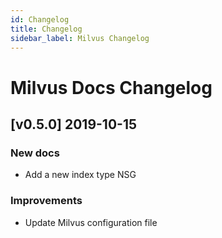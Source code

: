 ```yaml
---
id: Changelog
title: Changelog
sidebar_label: Milvus Changelog
---
```


# Milvus Docs Changelog

## [v0.5.0] 2019-10-15

### New docs
- Add a new index type NSG


### Improvements

- Update Milvus configuration file


